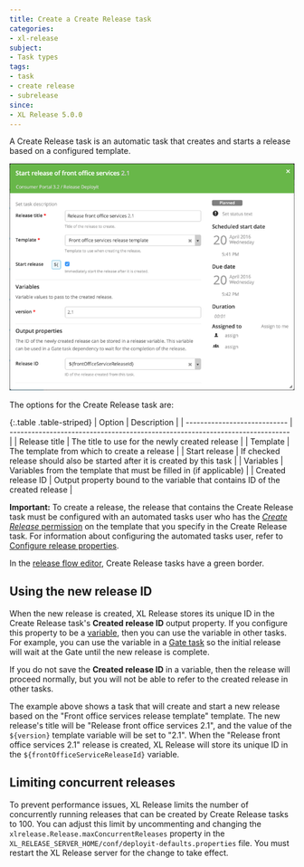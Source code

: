 ```yaml
---
title: Create a Create Release task
categories:
- xl-release
subject:
- Task types
tags:
- task
- create release
- subrelease
since:
- XL Release 5.0.0
---
```


A Create Release task is an automatic task that creates and starts a release based on a configured template.

![Create release task details](../images/create-release-task-details.png)

The options for the Create Release task are:

{:.table .table-striped}
| Option                       | Description                                                                   |
| ---------------------------- | ----------------------------------------------------------------------------- |
| Release title                | The title to use for the newly created release                                |
| Template                     | The template from which to create a release                                   |
| Start release                | If checked release should also be started after it is created by this task    |
| Variables                    | Variables from the template that must be filled in (if applicable)            |
| Created release ID           | Output property bound to the variable that contains ID of the created release |

**Important:** To create a release, the release that contains the Create Release task must be configured with an automated tasks user who has the [*Create Release* permission](/xl-release/how-to/configure-permissions.html) on the template that you specify in the Create Release task. For information about configuring the automated tasks user, refer to [Configure release properties](/xl-release/how-to/configure-release-properties.html).

In the [release flow editor](/xl-release/how-to/using-the-release-flow-editor.html), Create Release tasks have a green border.

## Using the new release ID

When the new release is created, XL Release stores its unique ID in the Create Release task's **Created release ID** output property. If you configure this property to be a [variable](/xl-release/how-to/create-release-variables.html), then you can use the variable in other tasks. For example, you can use the variable in a [Gate task](/xl-release/how-to/create-a-gate-task.html) so the initial release will wait at the Gate until the new release is complete.

If you do not save the **Created release ID** in a variable, then the release will proceed normally, but you will not be able to refer to the created release in other tasks.

The example above shows a task that will create and start a new release based on the "Front office services release template" template. The new release's title will be "Release front office services 2.1", and the value of the `${version}` template variable will be set to "2.1". When the "Release front office services 2.1" release is created, XL Release will store its unique ID in the `${frontOfficeServiceReleaseId}` variable.

## Limiting concurrent releases

To prevent performance issues, XL Release limits the number of concurrently running releases that can be created by Create Release tasks to 100. You can adjust this limit by uncommenting and changing the `xlrelease.Release.maxConcurrentReleases` property in the `XL_RELEASE_SERVER_HOME/conf/deployit-defaults.properties` file. You must restart the XL Release server for the change to take effect.

